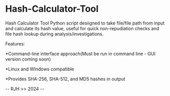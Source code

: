 # Hash-Calculator-Tool
Hash Calculator Tool  Python script desiigned to take file/file path from input and calculate its hash value, useful for quick non-repudiation checks and file hash lookup during analysis/investigations.

Features:

*Command-line interface approach(Must be run in command line - GUI version coming soon)

*Linux and WIndows compatible

*Provides SHA-256, SHA-512, and MD5 hashes in output

-- RJH >> 2024 --
